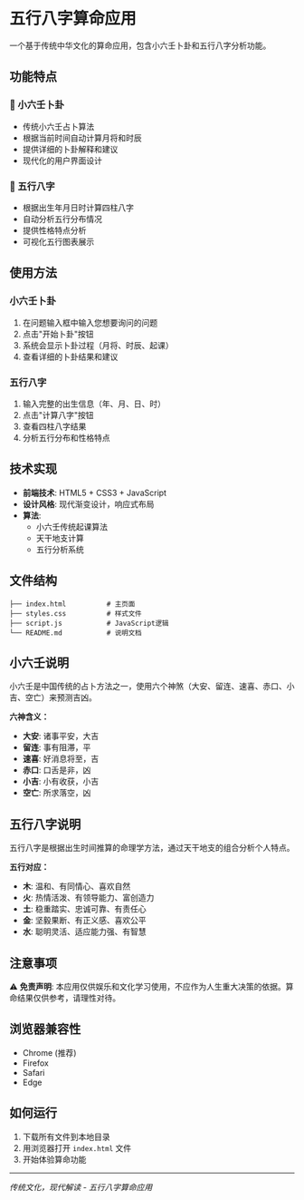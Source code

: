 # 五行八字算命应用

一个基于传统中华文化的算命应用，包含小六壬卜卦和五行八字分析功能。

## 功能特点

### 🔮 小六壬卜卦
- 传统小六壬占卜算法
- 根据当前时间自动计算月将和时辰
- 提供详细的卜卦解释和建议
- 现代化的用户界面设计

### 🌟 五行八字
- 根据出生年月日时计算四柱八字
- 自动分析五行分布情况
- 提供性格特点分析
- 可视化五行图表展示

## 使用方法

### 小六壬卜卦
1. 在问题输入框中输入您想要询问的问题
2. 点击"开始卜卦"按钮
3. 系统会显示卜卦过程（月将、时辰、起课）
4. 查看详细的卜卦结果和建议

### 五行八字
1. 输入完整的出生信息（年、月、日、时）
2. 点击"计算八字"按钮
3. 查看四柱八字结果
4. 分析五行分布和性格特点

## 技术实现

- **前端技术**: HTML5 + CSS3 + JavaScript
- **设计风格**: 现代渐变设计，响应式布局
- **算法**: 
  - 小六壬传统起课算法
  - 天干地支计算
  - 五行分析系统

## 文件结构

```
├── index.html          # 主页面
├── styles.css          # 样式文件
├── script.js           # JavaScript逻辑
└── README.md           # 说明文档
```

## 小六壬说明

小六壬是中国传统的占卜方法之一，使用六个神煞（大安、留连、速喜、赤口、小吉、空亡）来预测吉凶。

**六神含义：**
- **大安**: 诸事平安，大吉
- **留连**: 事有阻滞，平
- **速喜**: 好消息将至，吉
- **赤口**: 口舌是非，凶
- **小吉**: 小有收获，小吉
- **空亡**: 所求落空，凶

## 五行八字说明

五行八字是根据出生时间推算的命理学方法，通过天干地支的组合分析个人特点。

**五行对应：**
- **木**: 温和、有同情心、喜欢自然
- **火**: 热情活泼、有领导能力、富创造力
- **土**: 稳重踏实、忠诚可靠、有责任心
- **金**: 坚毅果断、有正义感、喜欢公平
- **水**: 聪明灵活、适应能力强、有智慧

## 注意事项

⚠️ **免责声明**: 本应用仅供娱乐和文化学习使用，不应作为人生重大决策的依据。算命结果仅供参考，请理性对待。

## 浏览器兼容性

- Chrome (推荐)
- Firefox
- Safari
- Edge

## 如何运行

1. 下载所有文件到本地目录
2. 用浏览器打开 `index.html` 文件
3. 开始体验算命功能

---

*传统文化，现代解读 - 五行八字算命应用*
